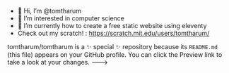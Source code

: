 - 👋 Hi, I’m @tomtharum
- 👀 I’m interested in computer science
- 🌱 I’m currently how to create a free static website using eleventy
- Check out my scratch! : https://scratch.mit.edu/users/tomtharum/

tomtharum/tomtharum is a ✨ special ✨ repository because its `README.md` (this file) appears on your GitHub profile.
You can click the Preview link to take a look at your changes.
--->
